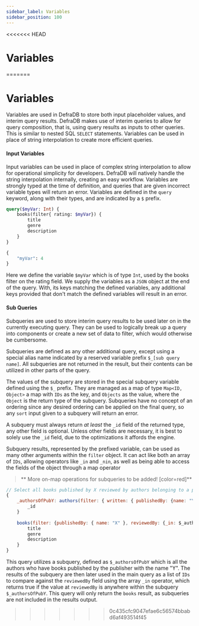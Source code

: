 ```yaml
---
sidebar_label: Variables
sidebar_position: 100
---
```

<<<<<<< HEAD
# Variables
=======
# Variables

Variables are used in DefraDB to store both input placeholder values, and interim query results. DefraDB makes use of interim queries to allow for query composition, that is, using query results as inputs to other queries. This is similar to nested SQL `SELECT` statements. Variables can be used in place of string interpolation to create more efficient queries.

#### Input Variables
Input variables can be used in place of complex string interpolation to allow for operational simplicity for developers. DefraDB will natively handle the string interpolation internally, creating an easy workflow. Variables are strongly typed at the time of definition, and queries that are given incorrect variable types will return an error. Variables are defined in the `query` keyword, along with their types, and are indicated by a `$` prefix.

```graphql
query($myVar: Int) {
    books(filter{ rating: $myVar}) {
        title
        genre
        description
    }
}

{
    "myVar": 4
}
```

Here we define the variable `$myVar` which is of type `Int`, used by the books filter on the rating field. We supply the variables as a `JSON` object at the end of the query. With, its keys matching the defined variables, any additional keys provided that don't match the defined variables will result in an error.

#### Sub Queries
Subqueries are used to store interim query results to be used later on in the currently executing query. They can be used to logically break up a query into components or create a new set of data to filter, which would otherwise be cumbersome.

Subqueries are defined as any other additional query, except using a special alias name indicated by a reserved variable prefix `$_[sub query name]`. All subqueries are not returned in the result, but their contents can be utilized in other parts of the query.

The values of the subquery are stored in the special subquery variable defined using the `$_` prefix. They are managed as a map of type `Map<ID, Object>` a map with `IDs` as the key, and `Objects` as the value, where the `Object` is the return type of the subquery. Subqueries have no concept of an ordering since any desired ordering can be applied on the final query, so any `sort` input given to a subquery will return an error.

A subquery must always return *at least* the `_id` field of the returned type, any other field is optional. Unless other fields are necessary, it is best to solely use the `_id` field, due to the optimizations it affords the engine.

Subquery results, represented by the prefixed variable, can be used as many other arguments within the `filter` object. It can act like both an array of `IDs`, allowing operators like `_in` and `_nin`, as well as being able to access the fields of the object through a map operator

> ** More on-map operations for subqueries to be added! [color=red]**

```javascript
// Select all books published by X reviewed by authors belonging to a publisher Y
{
    _authorsOfPubY: authors(filter: { written: { publishedBy: {name: "Y"}}}) {
        _id
    }
    
    books(filter: {publishedBy: { name: "X" }, reviewedBy: {_in: $_authorsOfPubY}}) {
        title
        genre
        description
    }
}
```

This query utilizes a subquery, defined as `$_authorsOfPubY` which is all the authors who have books published by the publisher with the name "Y". The results of the subquery are then later used in the main query as a list of `IDs` to compare against the `reviewedBy` field using the array `_in` operator, which returns true if the value at `reviewedBy` is anywhere within the subquery `$_authorsOfPubY`. This query will only return the `books` result, as subqueries are not included in the results output.
>>>>>>> 0c435cfc9047efae6c56574bbabd6af493514f45
